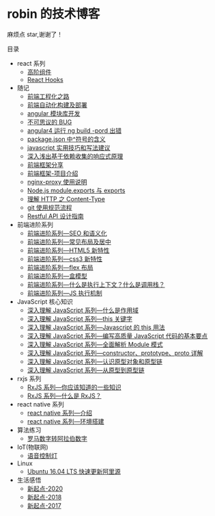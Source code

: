 <!--
 * @Description:
 * @Date: 2020-01-02 20:52:53
 * @Author:
 * @LastEditors: robin
 * @LastEditTime: 2020-01-13 00:25:48
 -->

# robin 的技术博客

麻烦点 star,谢谢了！

目录

- react 系列
  - [高阶组件](https://github.com/robinv8/robinblog/blob/master/source/_posts/react/hoc.md)
  - [React Hooks](https://github.com/robinv8/robinblog/blob/master/source/_posts/react/ReactHooks.md)
- 随记
  - [前端工程化之路](https://github.com/robinv8/robinblog/blob/master/source/_posts/前端工程化之路.md)
  - [前端自动化构建及部署](https://github.com/robinv8/robinblog/blob/master/source/_posts/自动化构建及部署.md)
  - [angular 模块库开发](https://github.com/robinv8/robinblog/blob/master/source/_posts/angular-module-library.md)
  - [不可思议的 BUG](https://github.com/robinv8/robinblog/blob/master/source/_posts/不可思议的BUG.md)
  - [angular4 运行 ng build -pord 出错](https://github.com/robinv8/robinblog/blob/master/source/_posts/ng-build.md)
  - [package.json 中^符号的含义](https://github.com/robinv8/robinblog/blob/master/source/_posts/package-symbol.md)
  - [javascript 实用技巧和写法建议](https://github.com/robinv8/robinblog/blob/master/source/_posts/javascript实用技巧和写法建议.md)
  - [深入浅出基于依赖收集的响应式原理](https://github.com/robinv8/robinblog/blob/master/source/_posts/深入浅出基于依赖收集的响应式原理.md)
  - [前端框架分享](https://github.com/robinv8/robinblog/blob/master/source/_posts/front-end-frames.md)
  - [前端框架-项目介绍](https://github.com/robinv8/robinblog/blob/master/source/_posts/frontend-frames-samples.md)
  - [nginx-proxy 使用说明](https://github.com/robinv8/robinblog/blob/master/source/_posts/nginx-proxy-interduction.md)
  - [Node.js module.exports 与 exports](https://github.com/robinv8/robinblog/blob/master/source/_posts/nodejs-module.exports-exports.md)
  - [理解 HTTP 之 Content-Type](https://github.com/robinv8/robinblog/blob/master/source/_posts/http-Content-Type-introduction.md)
  - [git 使用规范流程](https://github.com/robinv8/robinblog/blob/master/source/_posts/git-standard.md)
  - [Restful API 设计指南](https://github.com/robinv8/robinblog/blob/master/source/_posts/Restfule-API.md)
- 前端进阶系列
  - [前端进阶系列—SEO 和语义化](https://github.com/robinv8/robinblog/blob/master/source/_posts/FEAdvanced/seo%E5%92%8C%E8%AF%AD%E4%B9%89%E5%8C%96.md)
  - [前端进阶系列—常见布局及居中](https://github.com/robinv8/robinblog/blob/master/source/_posts/FEAdvanced/seo%E5%92%8C%E8%AF%AD%E4%B9%89%E5%8C%96.md)
  - [前端进阶系列—HTML5 新特性](https://github.com/robinv8/robinblog/blob/master/source/_posts/FEAdvanced/HTML5%E6%96%B0%E7%89%B9%E6%96%B0.md)
  - [前端进阶系列—css3 新特性](https://github.com/robinv8/robinblog/blob/master/source/_posts/FEAdvanced/css3%E6%96%B0%E7%89%B9%E6%96%B0.md)
  - [前端进阶系列—flex 布局](https://github.com/robinv8/robinblog/blob/master/source/_posts/FEAdvanced/flex%E5%B8%83%E5%B1%80.md)
  - [前端进阶系列—盒模型](https://github.com/robinv8/robinblog/blob/master/source/_posts/FEAdvanced/%E7%9B%92%E6%A8%A1%E5%9E%8B.md)
  - [前端进阶系列—什么是执行上下文？什么是调用栈？](https://github.com/robinv8/robinblog/blob/master/source/_posts/FEAdvanced/js%E6%89%A7%E8%A1%8C%E4%B8%8A%E4%B8%8B%E6%96%87.md)
  - [前端进阶系列—JS 执行机制](https://github.com/robinv8/robinblog/blob/master/source/_posts/FEAdvanced/JS%E6%89%A7%E8%A1%8C%E6%9C%BA%E5%88%B6/)
- JavaScript 核心知识
  - [深入理解 JavaScript 系列—什么是作用域](https://github.com/robinv8/robinblog/blob/master/source/_posts/understandJavascript/what-is-scope.md)
  - [深入理解 JavaScript 系列—this 关键字](https://github.com/robinv8/robinblog/blob/master/source/_posts/understandJavascript/this-key-word.md)
  - [深入理解 JavaScript 系列—Javascript 的 this 用法](https://github.com/robinv8/robinblog/blob/master/source/_posts/javascript-this.md)
  - [深入理解 JavaScript 系列—编写高质量 JavaScript 代码的基本要点](https://github.com/robinv8/robinblog/blob/master/source/_posts/understandJavascript/no.1.md)
  - [深入理解 JavaScript 系列—全面解析 Module 模式](https://github.com/robinv8/robinblog/blob/master/source/_posts/understandJavascript/no.2.md)
  - [深入理解 JavaScript 系列—constructor、prototype、proto 详解](https://github.com/robinv8/robinblog/blob/master/source/_posts/understandJavascript/no.3.md)
  - [深入理解 JavaScript 系列—认识原型对象和原型链](https://github.com/robinv8/robinblog/blob/master/source/_posts/understandJavascript/认识原型对象和原型链.md)
  - [深入理解 JavaScript 系列—从原型到原型链](https://github.com/robinv8/robinblog/blob/master/source/_posts/understandJavascript/no.4.md)
- rxjs 系列
  - [RxJS 系列—你应该知道的一些知识](https://github.com/robinv8/robinblog/blob/master/source/_posts/rxjs/rxjs-1.md)
  - [RxJS 系列—什么是 RxJS？](https://github.com/robinv8/robinblog/blob/master/source/_posts/rxjs/rxjs-2.md)
- react native 系列
  - [react native 系列—介绍](https://github.com/robinv8/robinblog/blob/master/source/_posts/reactnative/interduction.md)
  - [react native 系列—环境搭建](https://github.com/robinv8/robinblog/blob/master/source/_posts/reactnative/getting-started.md)
- 算法练习
  - [罗马数字转阿拉伯数字](https://github.com/robinv8/robinblog/blob/master/source/_posts/arithmetic/roman-num.md)
- IoT(物联网)
  - [语音控制灯](https://github.com/robinv8/robinblog/blob/master/source/_posts/IoT/speech-control-lamp.md)
- Linux
  - [Ubuntu 16.04 LTS 快速更新阿里源](https://github.com/robinv8/robinblog/blob/master/source/_posts/replace-the-ubuntu-source.md)
- 生活感悟
  - [新起点-2020](https://github.com/robinv8/robinblog/blob/master/source/_posts/newstart/starting-3.md)
  - [新起点-2018](https://github.com/robinv8/robinblog/blob/master/source/_posts/newstart/starting-2.md)
  - [新起点-2017](https://github.com/robinv8/robinblog/blob/master/source/_posts/newstart/starting-1.md)
